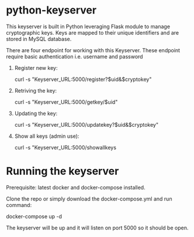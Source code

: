 # python-keyserver

This keyserver is built in Python leveraging Flask module to manage cryptographic keys. Keys are mapped to their unique identifiers and are stored in MySQL database.

There are four endpoint for working with this Keyserver. These endpoint require basic authentication i.e. username and password

1. Register new key:

   curl -s "Keyserver_URL:5000/register?$uid&$cryptokey"
   
2. Retriving the key:

   curl -s "Keyserver_URL:5000/getkey/$uid"
   
3. Updating the key:
  
    curl -s "Keyserver_URL:5000/updatekey?$uid&$cryptokey"
    
4. Show all keys (admin use):

    curl -s "Keyserver_URL:5000/showallkeys
    
    
    
# Running the keyserver

Prerequisite: latest docker and docker-compose installed.

Clone the repo or simply download the docker-compose.yml and run command:

 docker-compose up -d
 
The keyserver will be up and it will listen on port 5000 so it should be open.
    
    
